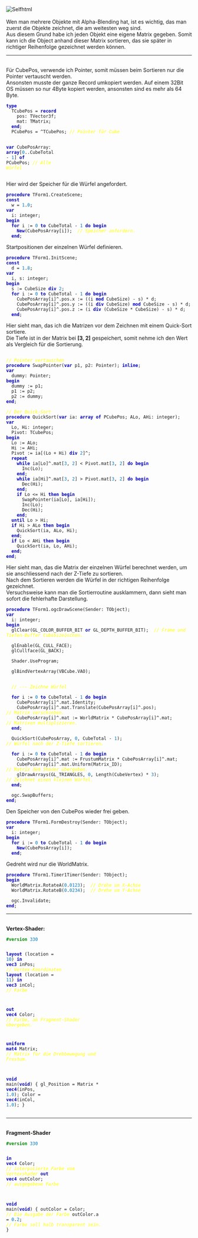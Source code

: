 <html>
<img src="image.png" alt="Selfhtml"><br><br>
Wen man mehrere Objekte mit Alpha-Blending hat, ist es wichtig, das man zuerst die Objekte zeichnet, die am weitesten weg sind.<br>
Aus diesem Grund habe ich jeden Objekt eine eigene Matrix gegeben. Somit kann ich die Object anhand dieser Matrix sortieren, das sie später in richtiger Reihenfolge gezeichnet werden können.<br>
<hr><br>
Für CubePos, verwende ich Pointer, somit müssen beim Sortieren nur die Pointer vertauscht werden.<br>
Ansonsten musste der ganze Record umkopiert werden. Auf einem 32Bit OS müssen so nur 4Byte kopiert werden, ansonsten sind es mehr als 64 Byte.<br>
<pre><code><b><font color="0000BB">type</font></b>
  TCubePos = <b><font color="0000BB">record</font></b>
    pos: TVector3f;
    mat: TMatrix;
  <b><font color="0000BB">end</font></b>;
  PCubePos = ^TCubePos; <i><font color="#FFFF00">// Pointer für Cube</font></i>

<b><font color="0000BB">var</font></b>
  CubePosArray: <b><font color="0000BB">array</font></b>[<font color="#0077BB">0</font>..CubeTotal - <font color="#0077BB">1</font>] <b><font color="0000BB">of</font></b> PCubePos; <i><font color="#FFFF00">// Alle Würfel</font></i></code></pre>
Hier wird der Speicher für die Würfel angefordert.<br>
<pre><code><b><font color="0000BB">procedure</font></b> TForm1.CreateScene;
<b><font color="0000BB">const</font></b>
  w = <font color="#0077BB">1</font>.<font color="#0077BB">0</font>;
<b><font color="0000BB">var</font></b>
  i: integer;
<b><font color="0000BB">begin</font></b>
  <b><font color="0000BB">for</font></b> i := <font color="#0077BB">0</font> <b><font color="0000BB">to</font></b> CubeTotal - <font color="#0077BB">1</font> <b><font color="0000BB">do</font></b> <b><font color="0000BB">begin</font></b>
    <b><font color="0000BB">New</font></b>(CubePosArray[i]);  <i><font color="#FFFF00">// Speicher anfordern.</font></i>
  <b><font color="0000BB">end</font></b>;</code></pre>
Startpositionen der einzelnen Würfel definieren.<br>
<pre><code><b><font color="0000BB">procedure</font></b> TForm1.InitScene;
<b><font color="0000BB">const</font></b>
  d = <font color="#0077BB">1</font>.<font color="#0077BB">8</font>;
<b><font color="0000BB">var</font></b>
  i, s: integer;
<b><font color="0000BB">begin</font></b>
  s := CubeSize <b><font color="0000BB">div</font></b> <font color="#0077BB">2</font>;
  <b><font color="0000BB">for</font></b> i := <font color="#0077BB">0</font> <b><font color="0000BB">to</font></b> CubeTotal - <font color="#0077BB">1</font> <b><font color="0000BB">do</font></b> <b><font color="0000BB">begin</font></b>
    CubePosArray[i]^.pos.x := ((i <b><font color="0000BB">mod</font></b> CubeSize) - s) * d;
    CubePosArray[i]^.pos.y := ((i <b><font color="0000BB">div</font></b> CubeSize) <b><font color="0000BB">mod</font></b> CubeSize - s) * d;
    CubePosArray[i]^.pos.z := (i <b><font color="0000BB">div</font></b> (CubeSize * CubeSize) - s) * d;
  <b><font color="0000BB">end</font></b>;</code></pre>
Hier sieht man, das ich die Matrizen vor dem Zeichnen mit einem Quick-Sort sortiere.<br>
Die Tiefe ist in der Matrix bei <b>[3, 2]</b> gespeichert, somit nehme ich den Wert als Vergleich für die Sortierung.<br>
<pre><code>
<i><font color="#FFFF00">// Pointer vertauschen</font></i>
<b><font color="0000BB">procedure</font></b> SwapPointer(<b><font color="0000BB">var</font></b> p1, p2: Pointer); <b><font color="0000BB">inline</font></b>;
<b><font color="0000BB">var</font></b>
  dummy: Pointer;
<b><font color="0000BB">begin</font></b>
  dummy := p1;
  p1 := p2;
  p2 := dummy;
<b><font color="0000BB">end</font></b>;

<i><font color="#FFFF00">// Der Quick-Sort</font></i>
<b><font color="0000BB">procedure</font></b> QuickSort(<b><font color="0000BB">var</font></b> ia: <b><font color="0000BB">array</font></b> <b><font color="0000BB">of</font></b> PCubePos; ALo, AHi: integer);
<b><font color="0000BB">var</font></b>
  Lo, Hi: integer;
  Pivot: TCubePos;
<b><font color="0000BB">begin</font></b>
  Lo := ALo;
  Hi := AHi;
  Pivot := ia[(Lo + Hi) <b><font color="0000BB">div</font></b> <font color="#0077BB">2</font>]^;
  <b><font color="0000BB">repeat</font></b>
    <b><font color="0000BB">while</font></b> ia[Lo]^.mat[<font color="#0077BB">3</font>, <font color="#0077BB">2</font>] &lt; Pivot.mat[<font color="#0077BB">3</font>, <font color="#0077BB">2</font>] <b><font color="0000BB">do</font></b> <b><font color="0000BB">begin</font></b>
      Inc(Lo);
    <b><font color="0000BB">end</font></b>;
    <b><font color="0000BB">while</font></b> ia[Hi]^.mat[<font color="#0077BB">3</font>, <font color="#0077BB">2</font>] &gt; Pivot.mat[<font color="#0077BB">3</font>, <font color="#0077BB">2</font>] <b><font color="0000BB">do</font></b> <b><font color="0000BB">begin</font></b>
      Dec(Hi);
    <b><font color="0000BB">end</font></b>;
    <b><font color="0000BB">if</font></b> Lo <= Hi <b><font color="0000BB">then</font></b> <b><font color="0000BB">begin</font></b>
      SwapPointer(ia[Lo], ia[Hi]);
      Inc(Lo);
      Dec(Hi);
    <b><font color="0000BB">end</font></b>;
  <b><font color="0000BB">until</font></b> Lo &gt; Hi;
  <b><font color="0000BB">if</font></b> Hi &gt; ALo <b><font color="0000BB">then</font></b> <b><font color="0000BB">begin</font></b>
    QuickSort(ia, ALo, Hi);
  <b><font color="0000BB">end</font></b>;
  <b><font color="0000BB">if</font></b> Lo &lt; AHi <b><font color="0000BB">then</font></b> <b><font color="0000BB">begin</font></b>
    QuickSort(ia, Lo, AHi);
  <b><font color="0000BB">end</font></b>;
<b><font color="0000BB">end</font></b>;</code></pre>
Hier sieht man, das die Matrix der einzelnen Würfel berechnet werden, um sie anschliessend nach der Z-Tiefe zu sortieren.<br>
Nach dem Sortieren werden die Würfel in der richtigen Reihenfolge gezeichnet.<br>
Versuchsweise kann man die Sortierroutine ausklammern, dann sieht man sofort die fehlerhafte Darstellung.<br>
<pre><code><b><font color="0000BB">procedure</font></b> TForm1.ogcDrawScene(Sender: TObject);
<b><font color="0000BB">var</font></b>
  i: integer;
<b><font color="0000BB">begin</font></b>
  glClear(GL_COLOR_BUFFER_BIT <b><font color="0000BB">or</font></b> GL_DEPTH_BUFFER_BIT);  <i><font color="#FFFF00">// Frame und Tiefen-Buffer CubeSizeöschen.</font></i>

  glEnable(GL_CULL_FACE);
  glCullface(GL_BACK);

  Shader.UseProgram;

  glBindVertexArray(VBCube.VAO);


  <i><font color="#FFFF00">// --- Zeichne Würfel</font></i>

  <b><font color="0000BB">for</font></b> i := <font color="#0077BB">0</font> <b><font color="0000BB">to</font></b> CubeTotal - <font color="#0077BB">1</font> <b><font color="0000BB">do</font></b> <b><font color="0000BB">begin</font></b>
    CubePosArray[i]^.mat.Identity;
    CubePosArray[i]^.mat.Translate(CubePosArray[i]^.pos);             <i><font color="#FFFF00">// Matrix verschieben.</font></i>
    CubePosArray[i]^.mat := WorldMatrix * CubePosArray[i]^.mat;       <i><font color="#FFFF00">// Matrixen multiplizieren.</font></i>
  <b><font color="0000BB">end</font></b>;

  QuickSort(CubePosArray, <font color="#0077BB">0</font>, CubeTotal - <font color="#0077BB">1</font>);                          <i><font color="#FFFF00">// Würfel nach der Z-Tiefe sortieren.</font></i>

  <b><font color="0000BB">for</font></b> i := <font color="#0077BB">0</font> <b><font color="0000BB">to</font></b> CubeTotal - <font color="#0077BB">1</font> <b><font color="0000BB">do</font></b> <b><font color="0000BB">begin</font></b>
    CubePosArray[i]^.mat := FrustumMatrix * CubePosArray[i]^.mat;
    CubePosArray[i]^.mat.Uniform(Matrix_ID);                          <i><font color="#FFFF00">// Matrix dem Shader übergeben.</font></i>
    glDrawArrays(GL_TRIANGLES, <font color="#0077BB">0</font>, Length(CubeVertex) * <font color="#0077BB">3</font>);            <i><font color="#FFFF00">// Zeichnet einen kleinen Würfel.</font></i>
  <b><font color="0000BB">end</font></b>;

  ogc.SwapBuffers;
<b><font color="0000BB">end</font></b>;</code></pre>
Den Speicher von den CubePos wieder frei geben.<br>
<pre><code><b><font color="0000BB">procedure</font></b> TForm1.FormDestroy(Sender: TObject);
<b><font color="0000BB">var</font></b>
  i: integer;
<b><font color="0000BB">begin</font></b>
  <b><font color="0000BB">for</font></b> i := <font color="#0077BB">0</font> <b><font color="0000BB">to</font></b> CubeTotal - <font color="#0077BB">1</font> <b><font color="0000BB">do</font></b> <b><font color="0000BB">begin</font></b>
    <b><font color="0000BB">New</font></b>(CubePosArray[i]);
  <b><font color="0000BB">end</font></b>;</code></pre>
Gedreht wird nur die WorldMatrix.<br>
<pre><code><b><font color="0000BB">procedure</font></b> TForm1.Timer1Timer(Sender: TObject);
<b><font color="0000BB">begin</font></b>
  WorldMatrix.RotateA(<font color="#0077BB">0</font>.<font color="#0077BB">0123</font>);  <i><font color="#FFFF00">// Drehe um X-Achse</font></i>
  WorldMatrix.RotateB(<font color="#0077BB">0</font>.<font color="#0077BB">0234</font>);  <i><font color="#FFFF00">// Drehe um Y-Achse</font></i>

  ogc.Invalidate;
<b><font color="0000BB">end</font></b>;</code></pre>
<hr><br>
<b>Vertex-Shader:</b><br>
<pre><code><b><font color="#008800">#version</font></b> <font color="#0077BB">330</font>

<b><font color="0000BB">layout</font></b> (location = <font color="#0077BB">10</font>) <b><font color="0000BB">in</font></b> <b><font color="0000BB">vec3</font></b> inPos; <i><font color="#FFFF00">// Vertex-Koordinaten</font></i>
<b><font color="0000BB">layout</font></b> (location = <font color="#0077BB">11</font>) <b><font color="0000BB">in</font></b> <b><font color="0000BB">vec3</font></b> inCol; <i><font color="#FFFF00">// Farbe</font></i>

<b><font color="0000BB">out</font></b> <b><font color="0000BB">vec4</font></b> Color;                       <i><font color="#FFFF00">// Farbe, an Fragment-Shader übergeben.</font></i>

<b><font color="0000BB">uniform</font></b> <b><font color="0000BB">mat4</font></b> Matrix;                  <i><font color="#FFFF00">// Matrix für die Drehbewegung und Frustum.</font></i>

<b><font color="0000BB">void</font></b> main(<b><font color="0000BB">void</font></b>)
{
  gl_Position = Matrix * <b><font color="0000BB">vec4</font></b>(inPos, <font color="#0077BB">1</font>.<font color="#0077BB">0</font>);
  Color = <b><font color="0000BB">vec4</font></b>(inCol, <font color="#0077BB">1</font>.<font color="#0077BB">0</font>);
}
</code></pre>
<hr><br>
<b>Fragment-Shader</b><br>
<pre><code><b><font color="#008800">#version</font></b> <font color="#0077BB">330</font>

<b><font color="0000BB">in</font></b>  <b><font color="0000BB">vec4</font></b> Color;     <i><font color="#FFFF00">// interpolierte Farbe vom Vertexshader</font></i>
<b><font color="0000BB">out</font></b> <b><font color="0000BB">vec4</font></b> outColor;  <i><font color="#FFFF00">// ausgegebene Farbe</font></i>

<b><font color="0000BB">void</font></b> main(<b><font color="0000BB">void</font></b>)
{
  outColor   = Color; <i><font color="#FFFF00">// Die Ausgabe der Farbe</font></i>
  outColor.a = <font color="#0077BB">0</font>.<font color="#0077BB">2</font>;   <i><font color="#FFFF00">// Farbe soll halb transparent sein.</font></i>
}
</code></pre>

</html>
